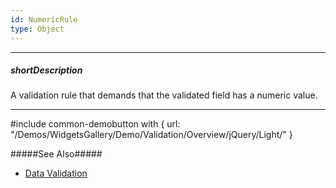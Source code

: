 ```yaml
---
id: NumericRule
type: Object
---
```

---
##### shortDescription
A validation rule that demands that the validated field has a numeric value.

---
#include common-demobutton with {
    url: "/Demos/WidgetsGallery/Demo/Validation/Overview/jQuery/Light/"
}

#####See Also#####
- [Data Validation](/concepts/05%20Widgets/zz%20Common/05%20UI%20Widgets/20%20Data%20Validation/Data%20Validation.md '/Documentation/Guide/Widgets/Common/UI_Widgets/Data_Validation/')